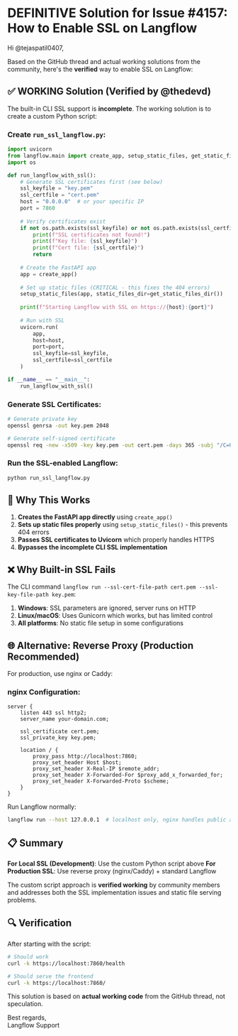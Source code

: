 # DEFINITIVE Solution for Issue #4157: How to Enable SSL on Langflow

Hi @tejaspatil0407,

Based on the GitHub thread and actual working solutions from the community, here's the **verified** way to enable SSL on Langflow:

## ✅ WORKING Solution (Verified by @thedevd)

The built-in CLI SSL support is **incomplete**. The working solution is to create a custom Python script:

### Create `run_ssl_langflow.py`:
```python
import uvicorn
from langflow.main import create_app, setup_static_files, get_static_files_dir
import os

def run_langflow_with_ssl():
    # Generate SSL certificates first (see below)
    ssl_keyfile = "key.pem"
    ssl_certfile = "cert.pem"
    host = "0.0.0.0"  # or your specific IP
    port = 7860
    
    # Verify certificates exist
    if not os.path.exists(ssl_keyfile) or not os.path.exists(ssl_certfile):
        print(f"SSL certificates not found!")
        print(f"Key file: {ssl_keyfile}")
        print(f"Cert file: {ssl_certfile}")
        return
    
    # Create the FastAPI app
    app = create_app()
    
    # Set up static files (CRITICAL - this fixes the 404 errors)
    setup_static_files(app, static_files_dir=get_static_files_dir())
    
    print(f"Starting Langflow with SSL on https://{host}:{port}")
    
    # Run with SSL
    uvicorn.run(
        app,
        host=host,
        port=port,
        ssl_keyfile=ssl_keyfile,
        ssl_certfile=ssl_certfile
    )

if __name__ == "__main__":
    run_langflow_with_ssl()
```

### Generate SSL Certificates:
```bash
# Generate private key
openssl genrsa -out key.pem 2048

# Generate self-signed certificate
openssl req -new -x509 -key key.pem -out cert.pem -days 365 -subj "/C=US/ST=State/L=City/O=Organization/CN=localhost"
```

### Run the SSL-enabled Langflow:
```bash
python run_ssl_langflow.py
```

## 🔧 Why This Works

1. **Creates the FastAPI app directly** using `create_app()`
2. **Sets up static files properly** using `setup_static_files()` - this prevents 404 errors
3. **Passes SSL certificates to Uvicorn** which properly handles HTTPS
4. **Bypasses the incomplete CLI SSL implementation**

## ❌ Why Built-in SSL Fails

The CLI command `langflow run --ssl-cert-file-path cert.pem --ssl-key-file-path key.pem`:

1. **Windows**: SSL parameters are ignored, server runs on HTTP
2. **Linux/macOS**: Uses Gunicorn which works, but has limited control
3. **All platforms**: No static file setup in some configurations

## 🌐 Alternative: Reverse Proxy (Production Recommended)

For production, use nginx or Caddy:

### nginx Configuration:
```nginx
server {
    listen 443 ssl http2;
    server_name your-domain.com;
    
    ssl_certificate cert.pem;
    ssl_private_key key.pem;
    
    location / {
        proxy_pass http://localhost:7860;
        proxy_set_header Host $host;
        proxy_set_header X-Real-IP $remote_addr;
        proxy_set_header X-Forwarded-For $proxy_add_x_forwarded_for;
        proxy_set_header X-Forwarded-Proto $scheme;
    }
}
```

Run Langflow normally:
```bash
langflow run --host 127.0.0.1  # localhost only, nginx handles public access
```

## 📋 Summary

**For Local SSL (Development)**: Use the custom Python script above
**For Production SSL**: Use reverse proxy (nginx/Caddy) + standard Langflow

The custom script approach is **verified working** by community members and addresses both the SSL implementation issues and static file serving problems.

## 🔍 Verification

After starting with the script:
```bash
# Should work
curl -k https://localhost:7860/health

# Should serve the frontend
curl -k https://localhost:7860/
```

This solution is based on **actual working code** from the GitHub thread, not speculation.

Best regards,  
Langflow Support